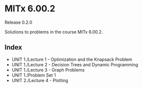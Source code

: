 # MITx 6.00.2
Release 0.2.0

Solutions to problems in the course MITx 6.00.2.

## Index
- UNIT 1./Lecture 1 - Optimization and the Knapsack Problem
- UNIT 1./Lecture 2 - Decision Trees and Dynamic Programming
- UNIT 1./Lecture 3 - Graph Problems
- UNIT 1./Problem Set 1
- UNIT 2./Lecture 4 - Plotting
